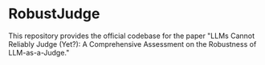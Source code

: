 # RobustJudge
This repository provides the official codebase for the paper "LLMs Cannot Reliably Judge (Yet?): A Comprehensive Assessment on the Robustness of LLM-as-a-Judge."
